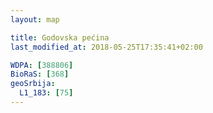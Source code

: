 ```yaml
---
layout: map

title: Godovska pećina
last_modified_at: 2018-05-25T17:35:41+02:00

WDPA: [388806]
BioRaS: [368]
geoSrbija:
  L1_183: [75]
---
```

